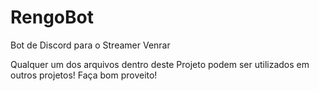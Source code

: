 # RengoBot
Bot de Discord para o Streamer Venrar

Qualquer um dos arquivos dentro deste Projeto podem ser utilizados em outros projetos! Faça bom proveito!
